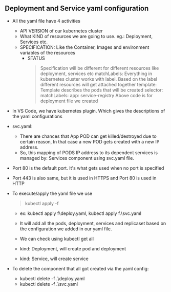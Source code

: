 ## Deployment and Service yaml configuration
* All the yaml file have 4 activities
    - API VERSION of our kubernetes cluster
    - What KIND of resources we are going to use. eg.: Deployment, Services etc.
    - SPECIFICATION: Like the Container, Images and environment variables of the resources
        - STATUS
            > Specification will be different for different resources like deployment, services etc
            > matchLabels: Everything in kubernetes cluster works with label. Based on the label different resources will get attached together
            > template: Template describes the pods that will be created
            > selector:
                matchLabels:
                    app: service-registry
            Above code is for deployment file we created

* In VS Code, we have kubernetes plugin. Which gives the descriptions of the yaml configurations

* svc.yaml:
    - There are chances that App POD can get killed/destroyed due to certain reason, In that case a new POD gets created with a new IP address.
    - So, this mapping of PODS IP address to its dependent services is managed by: Services component using svc.yaml file.

* Port 80 is the default port. It's what gets used when no port is specified 
* Port 443 is also same, but it is used in HTTPS and Port 80 is used in HTTP

* To execute/apply the yaml file we use
    > kubectl apply -f <file-name>

    - ex: kubectl apply f\deploy.yaml, kubectl apply f.\svc.yaml
    - It will add all the pods, deployment, services and replicaset based on the configuration we added in our yaml file.

    - We can check using kubectl get all
    - kind: Deployment, will create pod and deployment
    - kind: Service, will create service

* To delete the component that all got created via the yaml config:
    - kubectl delete -f .\deploy.yaml
    - kubectl delete -f .\svc.yaml